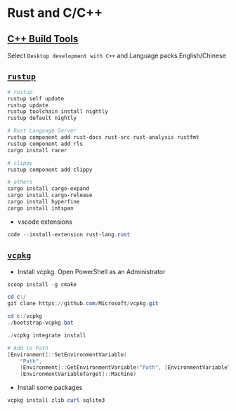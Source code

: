 # Rust and C/C++

## [C++ Build Tools](https://visualstudio.microsoft.com/visual-cpp-build-tools/)

Select `Desktop development with C++` and Language packs English/Chinese

## [`rustup`](https://rustup.rs/)

```ps1
# rustup
rustup self update
rustup update
rustup toolchain install nightly
rustup default nightly

# Rust Language Server
rustup component add rust-docs rust-src rust-analysis rustfmt
rustup component add rls
cargo install racer

# clippy
rustup component add clippy

# others
cargo install cargo-expand
cargo install cargo-release
cargo install hyperfine
cargo install intspan

```

* vscode extensions

```ps1
code --install-extension rust-lang.rust

```

## [`vcpkg`](https://github.com/microsoft/vcpkg)

* Install vcpkg. Open PowerShell as an Administrator

```ps1
scoop install -g cmake

cd c:/
git clone https://github.com/Microsoft/vcpkg.git

cd c:/vcpkg
./bootstrap-vcpkg.bat

./vcpkg integrate install

# Add to Path
[Environment]::SetEnvironmentVariable(
    "Path",
    [Environment]::GetEnvironmentVariable("Path", [EnvironmentVariableTarget]::Machine) + ";C:\vcpkg",
    [EnvironmentVariableTarget]::Machine)

```

* Install some packages

```ps1
vcpkg install zlib curl sqlite3

```
